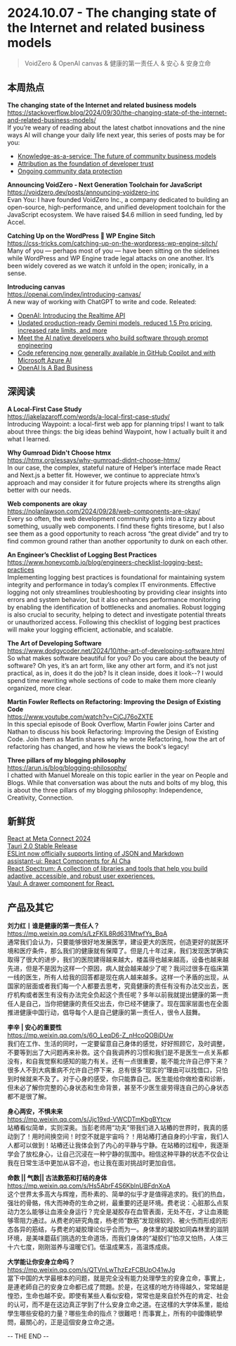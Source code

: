 2024.10.07 - The changing state of the Internet and related business models  
========  

> VoidZero & OpenAI canvas & 健康的第一责任人 & 安心 & 安身立命

## 本周热点

**The changing state of the Internet and related business models**  
https://stackoverflow.blog/2024/09/30/the-changing-state-of-the-internet-and-related-business-models/  
If you’re weary of reading about the latest chatbot innovations and the nine ways AI will change your daily life next year, this series of posts may be for you:  
- [Knowledge-as-a-service: The future of community business models](https://stackoverflow.blog/2024/09/30/knowledge-as-a-service-the-future-of-community-business-models/)  
- [Attribution as the foundation of developer trust](https://stackoverflow.blog/2024/09/30/attribution-as-the-foundation-of-developer-trust/)  
- [Ongoing community data protection](https://stackoverflow.blog/2024/09/30/ongoing-community-data-protection/)  

**Announcing VoidZero - Next Generation Toolchain for JavaScript**  
https://voidzero.dev/posts/announcing-voidzero-inc  
Evan You: I have founded VoidZero Inc., a company dedicated to building an open-source, high-performance, and unified development toolchain for the JavaScript ecosystem. We have raised $4.6 million in seed funding, led by Accel.

**Catching Up on the WordPress 🚫 WP Engine Sitch**  
https://css-tricks.com/catching-up-on-the-wordpress-wp-engine-sitch/  
Many of you — perhaps most of you — have been sitting on the sidelines while WordPress and WP Engine trade legal attacks on one another. It’s been widely covered as we watch it unfold in the open; ironically, in a sense.

**Introducing canvas**  
https://openai.com/index/introducing-canvas/  
A new way of working with ChatGPT to write and code. Releated:  
- [OpenAI: Introducing the Realtime API](https://openai.com/index/introducing-the-realtime-api/)  
- [Updated production-ready Gemini models, reduced 1.5 Pro pricing, increased rate limits, and more](https://developers.googleblog.com/en/updated-gemini-models-reduced-15-pro-pricing-increased-rate-limits-and-more/)  
- [Meet the AI native developers who build software through prompt engineering](https://stackoverflow.blog/2024/10/04/develop-software-with-ai-prompt-engineering-code-generation/)  
- [Code referencing now generally available in GitHub Copilot and with Microsoft Azure AI](https://github.blog/news-insights/product-news/code-referencing-now-generally-available-in-github-copilot-and-with-microsoft-azure-ai/)  
- [OpenAI Is A Bad Business](https://www.wheresyoured.at/oai-business/)  

## 深阅读

**A Local-First Case Study**  
https://jakelazaroff.com/words/a-local-first-case-study/  
Introducing Waypoint: a local-first web app for planning trips! I want to talk about three things: the big ideas behind Waypoint, how I actually built it and what I learned.

**Why Gumroad Didn't Choose htmx**  
https://htmx.org/essays/why-gumroad-didnt-choose-htmx/  
In our case, the complex, stateful nature of Helper’s interface made React and Next.js a better fit. However, we continue to appreciate htmx’s approach and may consider it for future projects where its strengths align better with our needs.

**Web components are okay**  
https://nolanlawson.com/2024/09/28/web-components-are-okay/  
Every so often, the web development community gets into a tizzy about something, usually web components. I find these fights tiresome, but I also see them as a good opportunity to reach across “the great divide” and try to find common ground rather than another opportunity to dunk on each other.

**An Engineer’s Checklist of Logging Best Practices**  
https://www.honeycomb.io/blog/engineers-checklist-logging-best-practices  
Implementing logging best practices is foundational for maintaining system integrity and performance in today’s complex IT environments. Effective logging not only streamlines troubleshooting by providing clear insights into errors and system behavior, but it also enhances performance monitoring by enabling the identification of bottlenecks and anomalies. Robust logging is also crucial to security, helping to detect and investigate potential threats or unauthorized access. Following this checklist of logging best practices will make your logging efficient, actionable, and scalable. 

**The Art of Developing Software**  
https://www.dodgycoder.net/2024/10/the-art-of-developing-software.html  
So what makes software beautiful for you? Do you care about the beauty of software? Oh yes, it’s an art form, like any other art form, and it’s not just practical, as in, does it do the job? Is it clean inside, does it look--? I would spend time rewriting whole sections of code to make them more cleanly organized, more clear. 

**Martin Fowler Reflects on Refactoring: Improving the Design of Existing Code**  
https://www.youtube.com/watch?v=CjCJ76oZXTE  
In this special episode of Book Overflow, Martin Fowler joins Carter and Nathan to discuss his book Refactoring: Improving the Design of Existing Code. Join them as Martin shares why he wrote Refactoring, how the art of refactoring has changed, and how he views the book's legacy!

**Three pillars of my blogging philosophy**  
https://arun.is/blog/blogging-philosophy/  
I chatted with Manuel Moreale on this topic earlier in the year on People and Blogs. While that conversation was about the nuts and bolts of my blog, this is about the three pillars of my blogging philosophy: Independence, Creativity, Connection.

## 新鲜货

[React at Meta Connect 2024](https://engineering.fb.com/2024/10/02/android/react-at-meta-connect-2024/)  
[Tauri 2.0 Stable Release](https://v2.tauri.app/blog/tauri-20/)  
[ESLint now officially supports linting of JSON and Markdown](https://eslint.org/blog/2024/10/eslint-json-markdown-support/)  
[assistant-ui: React Components for AI Cha](https://github.com/Yonom/assistant-ui)  
[React Spectrum: A collection of libraries and tools that help you build adaptive, accessible, and robust user experiences.](https://github.com/adobe/react-spectrum)  
[Vaul: A drawer component for React.](https://github.com/emilkowalski/vaul)  

## 产品及其它

**刘力红丨谁是健康的第一责任人？**  
https://mp.weixin.qq.com/s/LzFKlL8Rd631MtwfYs_BqA  
通常我们会认为，只要能够很好地发展医学，建设更大的医院，创造更好的就医环境和医疗条件，那么我们的健康就有保障了。但是几十年过来，我们发现医学确实取得了很大的进步，我们的医院建得越来越大，楼盖得也越来越高，设备也越来越先进，但是不是因为这样一个原因，病人就会越来越少了呢？我问过很多在临床第一线的医生，所有人给我的回答都是现在病人越来越多。这样一个矛盾的出现，从国家的层面或者我们每一个人都要去思考，究竟健康的责任有没有办法交出去，医疗机构或者医生有没有办法完全负起这个责任呢？多年以前我就提出健康的第一责任人是自己，当你把健康的责任交出去，你已经不健康了。现在国家层面也在全面推进健康中国行动，倡导每个人是自己健康的第一责任人，很令人鼓舞。

**李辛 | 安心的重要性**  
https://mp.weixin.qq.com/s/6O_LeqD6-Z_nHcoQOBiDUw  
我们在工作、生活的同时，一定要留意自己身体的感觉，好好照顾它，及时调整，不要等到出了大问题再来补救。这个自我调养的习惯和我们是不是医生一点关系都没有，和自我觉察和感知的能力有关。还有一点很重要，能不能允许自己停下来？很多人不到大病重病不允许自己停下来，总有很多“现实的”理由可以找借口，只怕到时候就来不及了。对于心身的感受，你只能靠自己。医生能给你做检查和诊断，但未必了解你完整的心身状态和生命背景，甚至不少医生疲劳得连自己的心身状态都不是很了解。

**身心两安，不惧未来**  
https://mp.weixin.qq.com/s/Jjc19xd-VWCDTmKbgBYtcw  
站樁看似简单，实则深奥。当彭老师用“功夫”带我们进入站樁的世界时，我真的感动到了！用时间换空间！时空不就是宇宙吗？！用站樁打通自身的小宇宙，我们人人都可以做到！站樁还让我体会到了内心的平静与宁静。在站樁的过程中，我逐渐学会了放松身心，让自己沉浸在一种宁静的氛围中。相信这种平静的状态不仅会让我在日常生活中更加从容不迫，也让我在面对挑战时更加自信。

**命数 || 气数|| 古法数筋和打结的身体**  
https://mp.weixin.qq.com/s/Hs5AbrF4S6KblnUBFdnXoA  
这个世界太多高大与辉煌，而朴素的、简单的似乎才是值得追求的。我们的热血，强壮的骨骼，伟大而神奇的生命之树，最重要的还是环境。费老说：心脏那么点泵动力怎么能够让血液全身运行？完全是凝胶存在血管表面，无处不在，才让血液能够零阻力通过。从费老的研究角度，杨老师“数筋”发现绵软的、被火伤而形成的形态各异的筋结，与费老的凝胶理论似乎合而为一。身体里的凝胶如同森林里的滋阴环境，是美味蘑菇们挑选的生命道场，而我们身体的“凝胶们”怕凉又怕热，人体三十六七度，刚刚滋养与温暖它们。低温成果冻，高温炼成痰。

**大学能让你安身立命吗？**  
https://mp.weixin.qq.com/s/QTVnLwThzEzFCBUpO41wJg  
當下中国的大学最根本的问题，就是完全没有能力处理學生的安身立命，事實上，是連老師自己的安身立命都已成了問題。於是，在这樣的地方待得越久，常常越是惶恐，生命也越不安。即使有某些人看似安稳，常常也是來自於外在的肯定、社会的认可，而不是在这边真正学到了什么安身立命之道。在这樣的大学体系里，能给學生哪些安稳的力量？哪些生命的指点？很難吧！而事實上，所有的中國傳統學問，最關心的，正是這個安身立命之道。

-- THE END --
